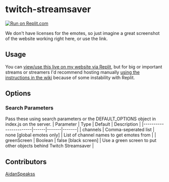 # twitch-streamsaver

[![Run on Replit.com](https://replit.com/badge/github/hieyou1/twitch-streamsaver)](https://replit.com/github/hieyou1/twitch-streamsaver)

We don't have licenses for the emotes, so just imagine a great screenshot of the website working right here, or use the link.

## Usage
You can [view/use this live on my website via Replit](https://streamsaver.mikeylab.com), but for big or important streams or streamers I'd recommend hosting manually [using the instructions in the wiki](https://github.com/hieyou1/twitch-streamsaver/wiki/Set-up-your-own-instance-of-Twitch-Streamsaver) because of some instability with Replit.

## Options

### Search Parameters

Pass these using search parameters or the DEFAULT_OPTIONS object in index.js on the server.
| Parameter | Type | Default | Description |
|-----------------------|------|-------|-------|
| channels | Comma-seperated list | none [global emotes only]   | List of channel names to get emotes from |
| greenScreen | Boolean  | false [black screen]   | Use a green screen to put other objects behind Twitch Streamsaver |

## Contributors
[AidanSpeakss](https://github.com/AidanSpeakss)